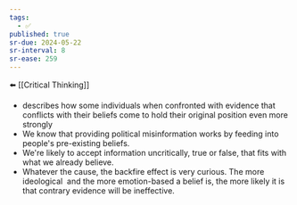```yaml
---
tags:
  - ✅
published: true
sr-due: 2024-05-22
sr-interval: 8
sr-ease: 259
---
```

⬅️ [[Critical Thinking]]

- describes how some individuals when confronted with evidence that conflicts with their beliefs come to hold their original position even more strongly
- We know that providing political misinformation works by feeding into people's pre-existing beliefs.
- We're likely to accept information uncritically, true or false, that fits with what we already believe.
- Whatever the cause, the backfire effect is very curious. The more ideological  and the more emotion-based a belief is, the more likely it is that contrary evidence will be ineffective.